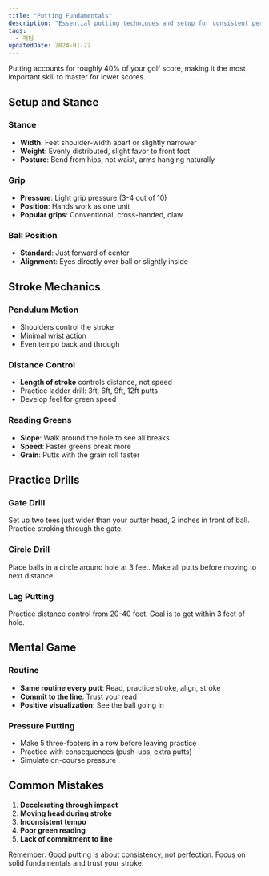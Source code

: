 ```yaml
---
title: "Putting Fundamentals"
description: "Essential putting techniques and setup for consistent performance on the greens"
tags:
  - 퍼팅
updatedDate: 2024-01-22
---
```


Putting accounts for roughly 40% of your golf score, making it the most important skill to master for lower scores.

## Setup and Stance

### Stance

- **Width**: Feet shoulder-width apart or slightly narrower
- **Weight**: Evenly distributed, slight favor to front foot
- **Posture**: Bend from hips, not waist, arms hanging naturally

### Grip

- **Pressure**: Light grip pressure (3-4 out of 10)
- **Position**: Hands work as one unit
- **Popular grips**: Conventional, cross-handed, claw

### Ball Position

- **Standard**: Just forward of center
- **Alignment**: Eyes directly over ball or slightly inside

## Stroke Mechanics

### Pendulum Motion

- Shoulders control the stroke
- Minimal wrist action
- Even tempo back and through

### Distance Control

- **Length of stroke** controls distance, not speed
- Practice ladder drill: 3ft, 6ft, 9ft, 12ft putts
- Develop feel for green speed

### Reading Greens

- **Slope**: Walk around the hole to see all breaks
- **Speed**: Faster greens break more
- **Grain**: Putts with the grain roll faster

## Practice Drills

### Gate Drill

Set up two tees just wider than your putter head, 2 inches in front of ball. Practice stroking through the gate.

### Circle Drill

Place balls in a circle around hole at 3 feet. Make all putts before moving to next distance.

### Lag Putting

Practice distance control from 20-40 feet. Goal is to get within 3 feet of hole.

## Mental Game

### Routine

- **Same routine every putt**: Read, practice stroke, align, stroke
- **Commit to the line**: Trust your read
- **Positive visualization**: See the ball going in

### Pressure Putting

- Make 5 three-footers in a row before leaving practice
- Practice with consequences (push-ups, extra putts)
- Simulate on-course pressure

## Common Mistakes

1. **Decelerating through impact**
2. **Moving head during stroke**
3. **Inconsistent tempo**
4. **Poor green reading**
5. **Lack of commitment to line**

Remember: Good putting is about consistency, not perfection. Focus on solid fundamentals and trust your stroke.
